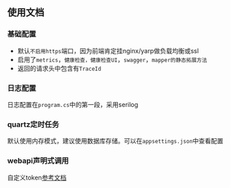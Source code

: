﻿## 使用文档

### 基础配置

- 默认`不启用https`端口，因为前端肯定挂nginx/yarp做负载均衡或ssl
- 启用了`metrics`，`健康检查，健康检查UI`，`swagger`，`mapper的静态拓展方法`
- 返回的请求头中包含有`TraceId`

### 日志配置

日志配置在`program.cs`中的第一段，采用serilog

### quartz定时任务

默认使用内存模式，建议使用数据库存储。可以在`appsettings.json`中查看配置

### webapi声明式调用

自定义token[参考文档](https://github.com/dotnetcore/WebApiClient#%E8%87%AA%E5%AE%9A%E4%B9%89tokenprovider)